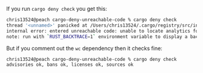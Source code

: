 If you run `cargo deny check` you get this:

```bash
chris13524@peach cargo-deny-unreachable-code % cargo deny check
thread '<unnamed>' panicked at /Users/chris13524/.cargo/registry/src/index.crates.io-6f17d22bba15001f/krates-0.16.7/src/builder.rs:719:25:
internal error: entered unreachable code: unable to locate analytics for crate git+https://github.com/WalletConnect/utils-rs.git?tag=v0.8.0#wc@0.1.0 features([])
note: run with `RUST_BACKTRACE=1` environment variable to display a backtrace
```

But if you comment out the `wc` dependency then it checks fine:

```bash
chris13524@peach cargo-deny-unreachable-code % cargo deny check
advisories ok, bans ok, licenses ok, sources ok
```
